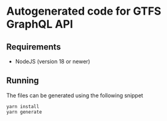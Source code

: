 # Autogenerated code for GTFS GraphQL API

## Requirements

- NodeJS (version 18 or newer)

## Running

The files can be generated using the following snippet

```
yarn install
yarn generate
```